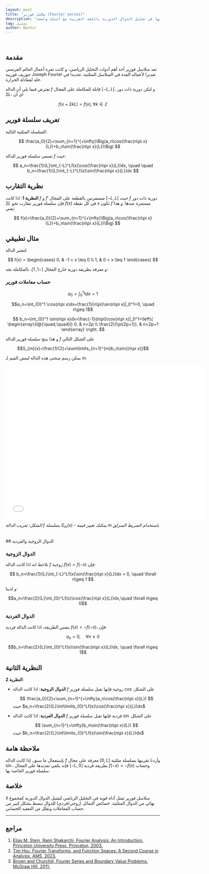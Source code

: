 ```yaml
---
layout: post
title: "سلاسل فورير (Fourier series)"
description: "شرح مبسط لسلاسل فورييه وأهميتها في تحليل الدوال الدورية باللغة العربية مع أمثلة واضحة."
tag: تحليل
author: Bachir
---
```

<br>


##  مقدمة

تعد سلاسل فورير أحد أهم أدوات التحليل الرياضي، و كانت ثمرة أعمال العالم الفرنسي جوزيف فورييه   Joseph Fourier تقديرا لأعماله الفذة في السلاسل المثلثية، تحديدا في حله لمعادلة الحرارة.

 نفترض فيما يلي أن الدالة $f$ قابلة للمكاملة على المجال $[-L,L[$، و لتكن دورية ذات دور $2L$، اي أن
 
 $$f(x+2kL)=f(x), \forall k\in\mathbb{Z}$$


## تعريف سلسلة فورير

السلسلة المثلثية التالية:

$$
\frac{a_0}{2}+\sum_{n=1}^{+\infty}\Big(a_n\cos(\frac{n\pi x}{L})+b_n\sin(\frac{n\pi x}{L})\Big)
$$

تسمى سلسلة فورير للدالة $f$ حيث:

$$
a_n=\frac{1}{L}\int_{-L}^Lf(x)\cos(\frac{n\pi x}{L})dx, \quad \quad b_n=\frac{1}{L}\int_{-L}^Lf(x)\sin(\frac{n\pi x}{L})dx
$$

## نظرية التقارب

**النظرية 1**: اذا كانت $f$ و $f'$ مستمرتين بالقطعة على المجال $[-L,L[$ حيث $f$ دورية ذات دور $2L$ فإن سلسلة فورير تتقارب نحو $f(x)$ في كل نقطة $x$ تكون $f$ مستمرة عندها. و هذا يعني:

$$
f(x)=\frac{a_0}{2}+\sum_{n=1}^{+\infty}\Big(a_n\cos(\frac{n\pi x}{L})+b_n\sin(\frac{n\pi x}{L})\Big)
$$

## مثال تطبيقي

لنعتبر الدالة:

$$
f(x) = \begin{cases}
    0, &  -1 < x \leq 0 \\
    1, &  0 < x \leq 1
  \end{cases}
$$


و معرفة بطريقة دورية خارج المجال $[-1,1]$، بالمكاملة نجد:

### حساب معاملات فورير

$$a_0=\int_{0}^1 1dx=1$$

$$a_n=\int_{0}^1 \cos(n\pi x)dx=\frac{1}{n\pi}\sin(n\pi x)|_0^1=0, \quad n\geq 1$$

$$
b_n=\int_{0}^1 \sin(n\pi x)dx=\frac{-1}{n\pi}\cos(n\pi x)|_0^1=\left\{ \begin{array}{l@{\quad,\quad}l}
0, &  n=2p \\  
\frac{2}{\pi(2p+1)}, & n=2p+1 
\end{array} \right.
$$


و هذا ينتج سلسلة فورير للدالة $f$ على الشكل التالي 

$$S_{m}(x)=\frac{1}{2}+\sum\limits_{n=1}^{m}b_n\sin{(n\pi x)}$$

يمكن رسم منحنى هذه الدالة لبعض القيم لـ $m$.


<iframe src="/assets/fourier-plot.html" width="650" height="500" frameborder="0"></iframe>

*الشكل: تقريب الدالة $f$ بسلسلة $S_m(x)$ - يمكنك تغيير قيمة $m$ باستخدام الشريط المنزلق*



<br>
## الدوال الزوجية والفردية

### الدوال الزوجية
نلاحظ انه اذا كانت الدالة $f$ زوجية $f(x)=f(-x)$ فإن:

$$
b_n=\frac{1}{L}\int_{-L}^Lf(x)\sin(\frac{n\pi x}{L})dx = 0, \quad \forall n\geq 1
$$

و لدينا:

$$a_n=\frac{2}{L}\int_{0}^Lf(x)\cos(\frac{n\pi x}{L})dx,\quad \forall n\geq 0$$

### الدوال الفردية
بنفس الطريقة، اذا كانت الدالة فردية $f(x)=-f(-x)$، فإن:

$$a_n=0, \quad \forall n\geq 0$$

$$b_n=\frac{2}{L}\int_{0}^Lf(x)\sin(\frac{n\pi x}{L})dx, \quad \forall n\geq 1$$

## النظرية الثانية

**النظرية 2**: 

- **الدوال الزوجية**: اذا كانت الدالة $f$ زوجية فإنها تقبل سلسلة فورير $\cos$ على الشكل

  $$
  \frac{a_0}{2}+\sum_{n=1}^{+\infty}a_n\cos(\frac{n\pi x}{L})
  $$
  حيث $a_n=\frac{2}{L}\int\limits_{0}^Lf(x)\cos(\frac{n\pi x}{L})dx$

- **الدوال الفردية**: اذا كانت الدالة $f$ فردية فإنها تقبل سلسلة فورير $\sin$ على الشكل

  $$
  \sum_{n=1}^{+\infty}b_n\sin(\frac{n\pi x}{L})
  $$
  حيث $b_n=\frac{2}{L}\int\limits_{0}^Lf(x)\sin(\frac{n\pi x}{L})dx$

## ملاحظة هامة

بإستعمال ما سبق، إذا كانت الدالة $f$ معرفة على مجال $[0,L]$ وأردنا تقريبها بسلسلة مثلثية $\sin$، فإنه يكفي تمديدها على المجال $[-L,0]$ بطريقة فردية $f(-x)=-f(x)$ وحساب سلسلة فورير الخاصة بها.

## خلاصة

سلاسل فورير تمثل أداة قوية في التحليل الرياضي لتمثيل الدوال الدورية كمجموع لا نهائي من الدوال المثلثية. خصائص التماثل (زوجي/فردي) للدوال تبسط بشكل كبير من حساب المعاملات وتقلل من التعقيد الحسابي.

---

## مراجع
1. [Elias M. Stein, Rami Shakarchi, Fourier Analysis: An Introduction. Princeton University Press, Princeton, 2003.](https://drive.google.com/file/d/1uCfu20oLsuZ6XHKagtmDK-0joucF58gO/view?usp=sharing)
2. [Tim Hsu, Fourier Transforms, and Function Spaces: A Second Course in Analysis, AMS, 2023.](https://drive.google.com/file/d/1DSv-Fll8aAYuCXl-z4nJyXJZm-PHd38v/view?usp=sharing)
3. [Brown and Churchill, Fourier Series and Boundary Value Problems, McGraw Hill, 2011.](https://drive.google.com/file/d/1oyL5Uf5bg8tYzkvqRgC__50jWqUT3CRx/view?usp=sharing)
